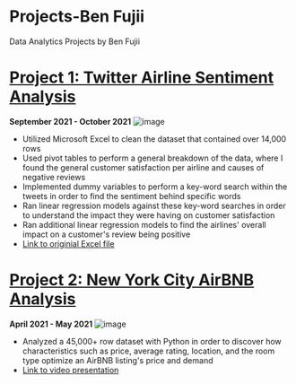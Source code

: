 # Projects-Ben Fujii
Data Analytics Projects by Ben Fujii

# [Project 1: Twitter Airline Sentiment Analysis](https://github.com/benfujii/Projects/blob/main/Twitter%20Airline%20Sentiment%20Analysis%20-%20Excel.pptx)
**September 2021 - October 2021**
![image](https://user-images.githubusercontent.com/87784856/163502139-0557a9c0-dbd1-42d5-937a-7d88ce63b61c.png)
- Utilized Microsoft Excel to clean the dataset that contained over 14,000 rows
- Used pivot tables to perform a general breakdown of the data, where I found the general customer satisfaction per airline and causes of negative reviews
- Implemented dummy variables to perform a key-word search within the tweets in order to find the sentiment behind specific words
- Ran linear regression models against these key-word searches in order to understand the impact they were having on customer satisfaction
- Ran additional linear regression models to find the airlines' overall impact on a customer's review being positive
- [Link to originial Excel file](https://github.com/benfujii/Projects/blob/main/Twitter%20Airline%20Sentiment%20Analysis%20-%20Excel%20File.xlsx)

# [Project 2: New York City AirBNB Analysis](https://github.com/benfujii/Projects/blob/main/NYC_AirBNB%20(1).ipynb)
**April 2021 - May 2021**
![image](https://user-images.githubusercontent.com/87784856/163502832-abeed95f-25fd-4130-9999-d9dfaa59025e.png)
- Analyzed a 45,000+ row dataset with Python in order to discover how characteristics such as price, average rating, location, and the room type optimize an AirBNB listing's price and demand
- [Link to video presentation](https://github.com/benfujii/Projects/blob/main/NYC%20Airbnb%20Presentation.mp4)
